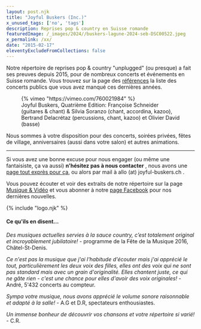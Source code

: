 ```yaml
---
layout: post.njk
title: "Joyful Buskers (Inc.)"
x_unused_tags: ['no', 'tags']
description: Reprises pop & country en Suisse romande
featuredImage: /_images/2024//buskers-lagune-2024-seb-DSC00522.jpeg
x_permalink: /xx/
date: "2015-02-17"
eleventyExcludeFromCollections: false
---
```


Notre répertoire de reprises pop & country "unplugged" (ou presque) a fait ses preuves depuis 2015, pour de nombreux concerts et événements en Suisse romande. Vous trouvez sur la page des [références](https://joyful-buskers.ch/references/) la liste des concerts publics que vous avez manqué ces dernières années.

<figure>
{% vimeo "https://vimeo.com/760021984" %}
<figcaption>
Joyful Buskers, Quatrième Edition: Françoise Schneider (guitares & chant) & Silvia Soranzo (chant, accordina, kazoo), Bertrand Delacrétaz (percussions, chant, kazoo) et Olivier David (basse)
</figcaption>
</figure>

Nous sommes à votre disposition pour des concerts, soirées privées, fêtes de village, anniversaires (aussi dans votre salon) et autres animations.

* * *

Si vous avez une bonne excuse pour nous engager (ou même une fantaisiste, ça va aussi) **n'hésitez pas à nous contacter** , nous avons une [page tout exprès pour ça](http://joyful-buskers.ch/allo-les-buskers/), ou alors par mail à allo (at) joyful-buskers.ch .

Vous pouvez écouter et voir des extraits de notre répertoire sur la page [Musique & Vidéo](https://joyful-buskers.ch/album2016/) et vous abonner à notre [page Facebook](http://facebook.com/joyful.buskers.inc) pour nos dernières nouvelles.

{% include "logo.njk" %}

#### Ce qu'ils en disent...

_Des musiques actuelles servies à la sauce country, c’est totalement original et incroyablement jubilatoire! -_ programme de la Fête de la Musique 2016, Châtel-St-Denis.

_Ce n'est pas la musique que j'ai l'habitude d'écouter mais j'ai apprécié le tout, particulièrement les deux voix des filles, elles ont des voix qui ne sont pas standard mais avec un grain d'originalité. Elles chantent juste, ce qui ne gâte rien - c'est une chance pour elles d'avoir des voix originales! -_ André, 5'432 concerts au compteur.

_Sympa votre musique, nous avons apprécié le volume sonore raisonnable et adapté à la salle! -_ A.G et D.R, spectateurs enthousiastes.

_Un immense bonheur de découvrir vos chansons et votre répertoire si varié!_ - C.R.
